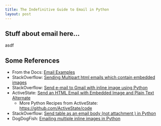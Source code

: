 ```yaml
---
title: The Indefinitive Guide to Email in Python
layout: post
---
```



## Stuff about email here...

asdf


## Some References
* From the Docs: [Email Examples](https://docs.python.org/2/library/email-examples.html)
* StackOverflow: [Sending Multipart html emails which contain embedded images](https://stackoverflow.com/questions/920910/sending-multipart-html-emails-which-contain-embedded-images)
* StackOverflow: [Send e-mail to Gmail with inline image using Python](https://stackoverflow.com/questions/19171742/send-e-mail-to-gmail-with-inline-image-using-python)
* ActiveState: [Send an HTML Email with Embedded Image and Plain Text Alternate](http://code.activestate.com/recipes/473810-send-an-html-email-with-embedded-image-and-plain-t/)
  - More Python Recipes from ActiveState: https://github.com/ActiveState/code
* StackOverflow: [Send table as an email body (not attachment ) in Python](https://stackoverflow.com/questions/38275467/send-table-as-an-email-body-not-attachment-in-python)
* DogDogFish: [Emailing multiple inline images in Python](http://dogdogfish.com/python-2/emailing-multiple-inline-images-in-python/)
